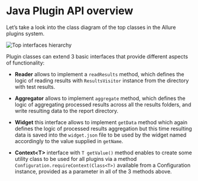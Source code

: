 # Java Plugin API overview

Let’s take a look into the class diagram of the top classes in the
Allure plugins system.

![Top interfaces hierarchy](../../images/plugins_api_uml_diagram.png)

Plugin classes can extend 3 basic interfaces that provide different
aspects of functionality:

-   **Reader** allows to implement a `readResults` method, which defines
    the logic of reading results with `ResultsVisitor` instance from the
    directory with test results.

-   **Aggregator** allows to implement `aggregate` method, which defines
    the logic of aggregating processed results across all the results
    folders, and write resulting data to the report directory.

-   **Widget** this interface allows to implement `getData` method which
    again defines the logic of processed results aggregation but this
    time resulting data is saved into the `widget.json` file to be used
    by the widget named accordingly to the value supplied in `getName`.

-   **Context&lt;T&gt;** interface with `T getValue()` method enables to
    create some utility class to be used for all plugins via a method
    `Configuration.requireContext(Class<T>)` available from a
    Configuration instance, provided as a parameter in all of the 3
    methods above.
